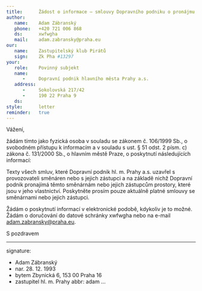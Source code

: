 ```yaml
---
title:      Žádost o informace – smlouvy Dopravního podniku o pronájmu
author:
   name:    Adam Zábranský
   phone:   +420 721 006 868
   ds:      xwfwgha
   mail:    adam.zabransky@praha.eu
our:
   name:    Zastupitelský klub Pirátů
   sign:    Zk Pha #13297
your:
   role:    Povinný subjekt
   name:    
      -     Dopravní podnik hlavního města Prahy a.s.
   address:
      -     Sokolovská 217/42
      -     190 22 Praha 9
   ds:      
style:      letter
reminder:   true
---
```


Vážení,

žádám tímto jako fyzická osoba v souladu se zákonem č. 106/1999 Sb., o svobodném přístupu k informacím a v souladu s ust. § 51 odst. 2 písm. c) zákona č. 131/2000 Sb., o hlavním městě Praze, o poskytnutí následujících informací: 

Texty všech smluv, které Dopravní podnik hl. m. Prahy a.s. uzavřel s provozovateli směnáren nebo s jejich zástupci a na základě nichž Dopravní podnik pronajímá těmto směnárnám nebo jejich zástupcům prostory, které jsou v jeho vlastnictví. Poskytněte prosím pouze aktuálně platné smlouvy se směnárnami nebo jejich zástupci.

Žádám o poskytnutí informací v elektronické podobě, kdykoliv je to možné. Žádám o doručování do datové schránky xwfwgha nebo na e-mail adam.zabransky@praha.eu.

S pozdravem

---
signature: 
  - Adam Zábranský
  - nar. 28. 12. 1993
  - bytem Zbynická 6, 153 00 Praha 16
  - zastupitel hl. m. Prahy
abbr:       adam
...
